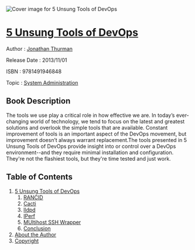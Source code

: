 ![Cover image for 5 Unsung Tools of DevOps](https://imgdetail.ebookreading.net/cover/cover/system_admin/EB9781491946848.jpg)

[5 Unsung Tools of DevOps](https://ebookreading.net/view/book/5+Unsung+Tools+of+DevOps-EB9781491946848_1.html "5 Unsung Tools of DevOps")
====================================================================================================================

Author : [Jonathan Thurman](https://ebookreading.net/search/author/Jonathan+Thurman)

Release Date : 2013/11/01

ISBN : 9781491946848

Topic : [System Administration](https://ebookreading.net/search/category/system-administration)

Book Description
-----------------

The tools we use play a critical role in how effective we are.  In today’s ever-changing world of technology, we tend to focus on the latest and greatest solutions and overlook the simple tools that are available.  Constant improvement of tools is an important aspect of the DevOps movement, but improvement doesn’t always warrant replacement.The tools presented in 5 Unsung Tools of DevOps provide insight into or control over a DevOps environment--and they require minimal installation and configuration. They're not the flashiest tools, but they're time tested and just work.
              
Table of Contents
-----------------

1. [5 Unsung Tools of DevOps](https://ebookreading.net/view/book/5+Unsung+Tools+of+DevOps-EB9781491946848_4.html)
    1. [RANCID](https://ebookreading.net/view/book/5+Unsung+Tools+of+DevOps-EB9781491946848_4.html#_rancid)
    1. [Cacti](https://ebookreading.net/view/book/5+Unsung+Tools+of+DevOps-EB9781491946848_4.html#_cacti)
    1. [lldpd](https://ebookreading.net/view/book/5+Unsung+Tools+of+DevOps-EB9781491946848_4.html#_lldpd)
    1. [IPerf](https://ebookreading.net/view/book/5+Unsung+Tools+of+DevOps-EB9781491946848_4.html#_iperf)
    1. [MUltihost SSH Wrapper](https://ebookreading.net/view/book/5+Unsung+Tools+of+DevOps-EB9781491946848_4.html#_multihost_ssh_wrap)
    1. [Conclusion](https://ebookreading.net/view/book/5+Unsung+Tools+of+DevOps-EB9781491946848_4.html#_conclusion)
1. [About the Author](https://ebookreading.net/view/book/5+Unsung+Tools+of+DevOps-EB9781491946848_5.html)
1. [Copyright](https://ebookreading.net/view/book/5+Unsung+Tools+of+DevOps-EB9781491946848_6.html)

